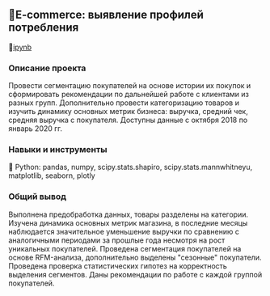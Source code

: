 ## 🛒E-commerce: выявление профилей потребления
📕[ipynb](https://github.com/nottdzr/Portfolio/blob/main/Ecom/ecom.ipynb)

### Описание проекта
Провести сегментацию покупателей на основе истории их покупок и сформировать рекомендации по дальнейшей работе с клиентами из разных групп. Дополнительно провести категоризацию товаров и изучить динамику основных метрик бизнеса: выручка, средний чек, средняя выручка с покупателя. Доступны данные с октября 2018 по январь 2020 гг.

### Навыки и инструменты
🐍 Python: pandas, numpy, scipy.stats.shapiro, scipy.stats.mannwhitneyu, matplotlib, seaborn, plotly

### Общий вывод
Выполнена предобработка данных, товары разделены на категории. Изучена динамика основных метрик магазина, в последние месяцы наблюдается значительное уменьшение выручки по сравнению с аналогичными периодами за прошлые года несмотря на рост уникальных покупателей. Проведена сегментация покупателей на основе RFM-анализа, дополнительно выделены "сезонные" покупатели. Проведена проверка статистических гипотез на корректность выделения сегментов. Даны рекомендации по работе с каждой группой покупателей.
